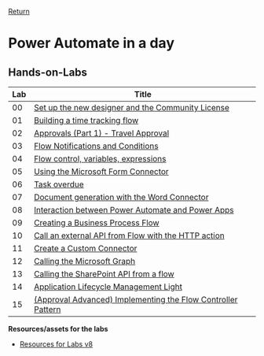 [Return](../README.md)

# Power Automate in a day


## Hands-on-Labs

| Lab | Title |
| --- | --- |
| 00 | [Set up the new designer and the Community License](./Lab%200.%20Set%20up%20the%20new%20designer%20and%20the%20Community%20License.pdf)|
| 01 | [Building a time tracking flow](./Lab%201.%20Building%20a%20time%20tracking%20flow.pdf)|
| 02 | [Approvals (Part 1) - Travel Approval](./Lab%202.%20Approvals%20(Part%201)%20-%20Travel%20Approval.pdf)|
| 03 | [Flow Notifications and Conditions](./Lab%203.%20Flow%20Notifications%20and%20Conditions.pdf)|
| 04 | [Flow control, variables, expressions](./Lab%204.%20Flow%20control,%20variables,%20expressions.pdf)|
| 05 | [Using the Microsoft Form Connector](./Lab%205%20Using%20the%20Microsoft%20Form%20Connector.pdf)|
| 06 | [Task overdue](./Lab%206.%20Task%20overdue%20.pdf)|
| 07 | [Document generation with the Word Connector](./Lab%207.%20Document%20generation%20with%20the%20Word%20Connector.pdf)|
| 08 | [Interaction between Power Automate and Power Apps](./Lab%208.%20Interaction%20between%20Power%20Automate%20and%20Power%20Apps.pdf)|
| 09 | [Creating a Business Process Flow](./Lab%209.%20Creating%20a%20Business%20Process%20Flow.pdf)|
| 10 | [Call an external API from Flow with the HTTP action](./Lab%2010.%20Call%20an%20external%20API%20from%20Flow%20with%20the%20HTTP%20action.pdf)|
| 11 | [Create a Custom Connector](./Lab%2011.%20Create%20a%20Custom%20Connector.pdf)|
| 12 | [Calling the Microsoft Graph](./Lab%2012.%20Calling%20the%20Microsoft%20Graph%20.pdf)|
| 13 | [Calling the SharePoint API from a flow](./Lab%2013.%20Calling%20the%20SharePoint%20API%20from%20a%20flow.pdf)|
| 14 | [Application Lifecycle Management Light](./Lab%2014.%20Application%20Lifecycle%20Management%20Light%20.pdf)|
| 15 | [(Approval Advanced) Implementing the Flow Controller Pattern](./Lab%2015.%20(Approval%20Advanced)%20Implementing%20the%20Flow%20Controller%20Pattern%20.pdf)|



**Resources/assets for the labs**
 - [Resources for Labs v8](./Resources%20for%20Labs%20v8.zip)

